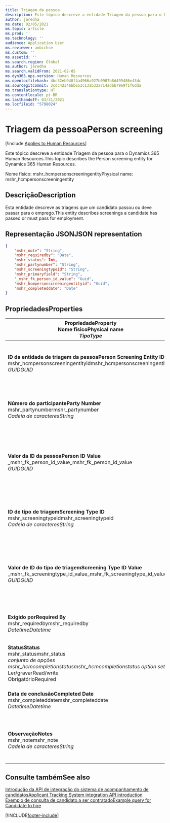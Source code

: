 ```yaml
---
title: Triagem da pessoa
description: Este tópico descreve a entidade Triagem da pessoa para o Dynamics 365 Human Resources.
author: jaredha
ms.date: 02/05/2021
ms.topic: article
ms.prod: ''
ms.technology: ''
audience: Application User
ms.reviewer: anbichse
ms.custom: ''
ms.assetid: ''
ms.search.region: Global
ms.author: jaredha
ms.search.validFrom: 2021-02-05
ms.dyn365.ops.version: Human Resources
ms.openlocfilehash: 4bc32eb948f4a4966a927b0907b8d499486e43dc
ms.sourcegitcommit: 3cdc42346bb653c13ab33a7142dbb7969f1f6dda
ms.translationtype: HT
ms.contentlocale: pt-BR
ms.lasthandoff: 03/31/2021
ms.locfileid: "5798024"
---
```

# <a name="person-screening"></a><span data-ttu-id="35c24-103">Triagem da pessoa</span><span class="sxs-lookup"><span data-stu-id="35c24-103">Person screening</span></span>

[!include [Applies to Human Resources](../includes/applies-to-hr.md)]

<span data-ttu-id="35c24-104">Este tópico descreve a entidade Triagem da pessoa para o Dynamics 365 Human Resources.</span><span class="sxs-lookup"><span data-stu-id="35c24-104">This topic describes the Person screening entity for Dynamics 365 Human Resources.</span></span>

<span data-ttu-id="35c24-105">Nome físico: mshr_hcmpersonscreeningentity</span><span class="sxs-lookup"><span data-stu-id="35c24-105">Physical name: mshr_hcmpersonscreeningentity</span></span>

## <a name="description"></a><span data-ttu-id="35c24-106">Descrição</span><span class="sxs-lookup"><span data-stu-id="35c24-106">Description</span></span>

<span data-ttu-id="35c24-107">Esta entidade descreve as triagens que um candidato passou ou deve passar para o emprego.</span><span class="sxs-lookup"><span data-stu-id="35c24-107">This entity describes screenings a candidate has passed or must pass for employment.</span></span>

## <a name="json-representation"></a><span data-ttu-id="35c24-108">Representação JSON</span><span class="sxs-lookup"><span data-stu-id="35c24-108">JSON representation</span></span>

```json
{
    "mshr_note": "String",
    "mshr_requiredby": "Date",
    "mshr_status": Int,
    "mshr_partynumber": "String",
    "mshr_screeningtypeid": "String",
    "mshr_primaryfield": "String",
    "_mshr_fk_person_id_value": "Guid",
    "mshr_hcmpersonscreeningentityid": "Guid",
    "mshr_completeddate": "Date"
}
```

## <a name="properties"></a><span data-ttu-id="35c24-109">Propriedades</span><span class="sxs-lookup"><span data-stu-id="35c24-109">Properties</span></span>

| <span data-ttu-id="35c24-110">Propriedade</span><span class="sxs-lookup"><span data-stu-id="35c24-110">Property</span></span><br><span data-ttu-id="35c24-111">**Nome físico**</span><span class="sxs-lookup"><span data-stu-id="35c24-111">**Physical name**</span></span><br><span data-ttu-id="35c24-112">**_Tipo_**</span><span class="sxs-lookup"><span data-stu-id="35c24-112">**_Type_**</span></span> | <span data-ttu-id="35c24-113">Uso</span><span class="sxs-lookup"><span data-stu-id="35c24-113">Use</span></span> | <span data-ttu-id="35c24-114">Descrição</span><span class="sxs-lookup"><span data-stu-id="35c24-114">Description</span></span> |
| --- | --- | --- |
| <span data-ttu-id="35c24-115">**ID da entidade de triagem da pessoa**</span><span class="sxs-lookup"><span data-stu-id="35c24-115">**Person Screening Entity ID**</span></span><br><span data-ttu-id="35c24-116">mshr_hcmpersonscreeningentityid</span><span class="sxs-lookup"><span data-stu-id="35c24-116">mshr_hcmpersonscreeningentityid</span></span><br><span data-ttu-id="35c24-117">*GUID*</span><span class="sxs-lookup"><span data-stu-id="35c24-117">*GUID*</span></span> | <span data-ttu-id="35c24-118">Somente leitura</span><span class="sxs-lookup"><span data-stu-id="35c24-118">Read-only</span></span><br><span data-ttu-id="35c24-119">Obrigatório</span><span class="sxs-lookup"><span data-stu-id="35c24-119">Required</span></span><br><span data-ttu-id="35c24-120">Gerado pelo sistema</span><span class="sxs-lookup"><span data-stu-id="35c24-120">System-generated</span></span> | <span data-ttu-id="35c24-121">Identificador principal exclusivo do registro de triagem da pessoa.</span><span class="sxs-lookup"><span data-stu-id="35c24-121">Unique primary identifier for the person screening record.</span></span> |
| <span data-ttu-id="35c24-122">**Número do participante**</span><span class="sxs-lookup"><span data-stu-id="35c24-122">**Party Number**</span></span><br><span data-ttu-id="35c24-123">mshr_partynumber</span><span class="sxs-lookup"><span data-stu-id="35c24-123">mshr_partynumber</span></span><br><span data-ttu-id="35c24-124">*Cadeia de caracteres*</span><span class="sxs-lookup"><span data-stu-id="35c24-124">*String*</span></span> | <span data-ttu-id="35c24-125">Ler/gravar</span><span class="sxs-lookup"><span data-stu-id="35c24-125">Read/write</span></span><br><span data-ttu-id="35c24-126">Obrigatório</span><span class="sxs-lookup"><span data-stu-id="35c24-126">Required</span></span> | <span data-ttu-id="35c24-127">O número do participante (pessoa) associado ao candidato.</span><span class="sxs-lookup"><span data-stu-id="35c24-127">The party (person) number associated with the candidate.</span></span> |
| <span data-ttu-id="35c24-128">**Valor da ID da pessoa**</span><span class="sxs-lookup"><span data-stu-id="35c24-128">**Person ID Value**</span></span><br><span data-ttu-id="35c24-129">_mshr_fk_person_id_value</span><span class="sxs-lookup"><span data-stu-id="35c24-129">_mshr_fk_person_id_value</span></span><br><span data-ttu-id="35c24-130">*GUID*</span><span class="sxs-lookup"><span data-stu-id="35c24-130">*GUID*</span></span> | <span data-ttu-id="35c24-131">Somente leitura</span><span class="sxs-lookup"><span data-stu-id="35c24-131">Read-only</span></span><br><span data-ttu-id="35c24-132">Obrigatório</span><span class="sxs-lookup"><span data-stu-id="35c24-132">Required</span></span><br><span data-ttu-id="35c24-133">Chave estrangeira: mshr_dirpersonentityid de mshr_dirpersonentity</span><span class="sxs-lookup"><span data-stu-id="35c24-133">Foreign key: mshr_dirpersonentityid of mshr_dirpersonentity</span></span> | <span data-ttu-id="35c24-134">O identificador gerado pelo sistema do registro da entidade de participante (pessoa).</span><span class="sxs-lookup"><span data-stu-id="35c24-134">The system-generated identifier of the party (person) entity record.</span></span> |
| <span data-ttu-id="35c24-135">**ID de tipo de triagem**</span><span class="sxs-lookup"><span data-stu-id="35c24-135">**Screening Type ID**</span></span><br><span data-ttu-id="35c24-136">mshr_screeningtypeid</span><span class="sxs-lookup"><span data-stu-id="35c24-136">mshr_screeningtypeid</span></span><br><span data-ttu-id="35c24-137">*Cadeia de caracteres*</span><span class="sxs-lookup"><span data-stu-id="35c24-137">*String*</span></span> | <span data-ttu-id="35c24-138">Ler/gravar</span><span class="sxs-lookup"><span data-stu-id="35c24-138">Read/write</span></span><br><span data-ttu-id="35c24-139">Obrigatório</span><span class="sxs-lookup"><span data-stu-id="35c24-139">Required</span></span><br><span data-ttu-id="35c24-140">Chave estrangeira: ScreeningType</span><span class="sxs-lookup"><span data-stu-id="35c24-140">Foreign key: ScreeningType</span></span> | <span data-ttu-id="35c24-141">O identificador do tipo de triagem definido em Human Resources.</span><span class="sxs-lookup"><span data-stu-id="35c24-141">The identifier of the screening type defined in Human Resources.</span></span> |
| <span data-ttu-id="35c24-142">**Valor de ID do tipo de triagem**</span><span class="sxs-lookup"><span data-stu-id="35c24-142">**Screening Type ID Value**</span></span><br><span data-ttu-id="35c24-143">_mshr_fk_screeningtype_id_value</span><span class="sxs-lookup"><span data-stu-id="35c24-143">_mshr_fk_screeningtype_id_value</span></span><br><span data-ttu-id="35c24-144">*GUID*</span><span class="sxs-lookup"><span data-stu-id="35c24-144">*GUID*</span></span> | <span data-ttu-id="35c24-145">Somente leitura</span><span class="sxs-lookup"><span data-stu-id="35c24-145">Read-only</span></span><br><span data-ttu-id="35c24-146">Obrigatório</span><span class="sxs-lookup"><span data-stu-id="35c24-146">Required</span></span><br><span data-ttu-id="35c24-147">Chave estrangeira: mshr_hcmscreeningtypeentityid de mshr_hcmscreeningtypeentity</span><span class="sxs-lookup"><span data-stu-id="35c24-147">Foreign key: mshr_hcmscreeningtypeentityid of mshr_hcmscreeningtypeentity</span></span> | <span data-ttu-id="35c24-148">Identificador gerado pelo sistema do registro de tipo de triagem na entidade associada.</span><span class="sxs-lookup"><span data-stu-id="35c24-148">System-generated identifier for the screening type record in the associated entity.</span></span> |
| <span data-ttu-id="35c24-149">**Exigido por**</span><span class="sxs-lookup"><span data-stu-id="35c24-149">**Required By**</span></span><br><span data-ttu-id="35c24-150">mshr_requiredby</span><span class="sxs-lookup"><span data-stu-id="35c24-150">mshr_requiredby</span></span><br><span data-ttu-id="35c24-151">*Datetime*</span><span class="sxs-lookup"><span data-stu-id="35c24-151">*Datetime*</span></span> | <span data-ttu-id="35c24-152">Ler/gravar</span><span class="sxs-lookup"><span data-stu-id="35c24-152">Read/write</span></span><br><span data-ttu-id="35c24-153">Opcional</span><span class="sxs-lookup"><span data-stu-id="35c24-153">Optional</span></span> | <span data-ttu-id="35c24-154">A data na qual a triagem deve ser concluída.</span><span class="sxs-lookup"><span data-stu-id="35c24-154">The date by which the screening is required to be completed.</span></span> |
| <span data-ttu-id="35c24-155">**Status**</span><span class="sxs-lookup"><span data-stu-id="35c24-155">**Status**</span></span><br><span data-ttu-id="35c24-156">mshr_status</span><span class="sxs-lookup"><span data-stu-id="35c24-156">mshr_status</span></span><br><span data-ttu-id="35c24-157">*conjunto de opções mshr_hcmcompletionstatus*</span><span class="sxs-lookup"><span data-stu-id="35c24-157">*mshr_hcmcompletionstatus option set*</span></span><br><span data-ttu-id="35c24-158">Ler/gravar</span><span class="sxs-lookup"><span data-stu-id="35c24-158">Read/write</span></span><br><span data-ttu-id="35c24-159">Obrigatório</span><span class="sxs-lookup"><span data-stu-id="35c24-159">Required</span></span> | <span data-ttu-id="35c24-160">Fornece o status do candidato para a triagem.</span><span class="sxs-lookup"><span data-stu-id="35c24-160">Provides the candidate’s status for the screening.</span></span> |
| <span data-ttu-id="35c24-161">**Data de conclusão**</span><span class="sxs-lookup"><span data-stu-id="35c24-161">**Completed Date**</span></span><br><span data-ttu-id="35c24-162">mshr_completeddate</span><span class="sxs-lookup"><span data-stu-id="35c24-162">mshr_completeddate</span></span><br><span data-ttu-id="35c24-163">*Datetime*</span><span class="sxs-lookup"><span data-stu-id="35c24-163">*Datetime*</span></span> | <span data-ttu-id="35c24-164">Ler/gravar</span><span class="sxs-lookup"><span data-stu-id="35c24-164">Read/write</span></span><br><span data-ttu-id="35c24-165">Opcional</span><span class="sxs-lookup"><span data-stu-id="35c24-165">Optional</span></span> | <span data-ttu-id="35c24-166">A data em que a triagem foi concluída.</span><span class="sxs-lookup"><span data-stu-id="35c24-166">The date the screening was completed.</span></span> |
| <span data-ttu-id="35c24-167">**Observação**</span><span class="sxs-lookup"><span data-stu-id="35c24-167">**Notes**</span></span><br><span data-ttu-id="35c24-168">mshr_note</span><span class="sxs-lookup"><span data-stu-id="35c24-168">mshr_note</span></span><br><span data-ttu-id="35c24-169">*Cadeia de caracteres*</span><span class="sxs-lookup"><span data-stu-id="35c24-169">*String*</span></span> | <span data-ttu-id="35c24-170">Ler/gravar</span><span class="sxs-lookup"><span data-stu-id="35c24-170">Read/write</span></span><br><span data-ttu-id="35c24-171">Opcional</span><span class="sxs-lookup"><span data-stu-id="35c24-171">Optional</span></span> | <span data-ttu-id="35c24-172">Observações para uso por gerentes e recrutadores de contratação.</span><span class="sxs-lookup"><span data-stu-id="35c24-172">Notes for use by hiring managers and recruiters.</span></span> |

## <a name="see-also"></a><span data-ttu-id="35c24-173">Consulte também</span><span class="sxs-lookup"><span data-stu-id="35c24-173">See also</span></span>

[<span data-ttu-id="35c24-174">Introdução da API de integração do sistema de acompanhamento de candidatos</span><span class="sxs-lookup"><span data-stu-id="35c24-174">Applicant Tracking System integration API introduction</span></span>](hr-admin-integration-ats-api-introduction.md)<br>
[<span data-ttu-id="35c24-175">Exemplo de consulta de candidato a ser contratado</span><span class="sxs-lookup"><span data-stu-id="35c24-175">Example query for Candidate to hire</span></span>](hr-admin-integration-ats-api-candidate-to-hire-example-query.md)



[!INCLUDE[footer-include](../includes/footer-banner.md)]